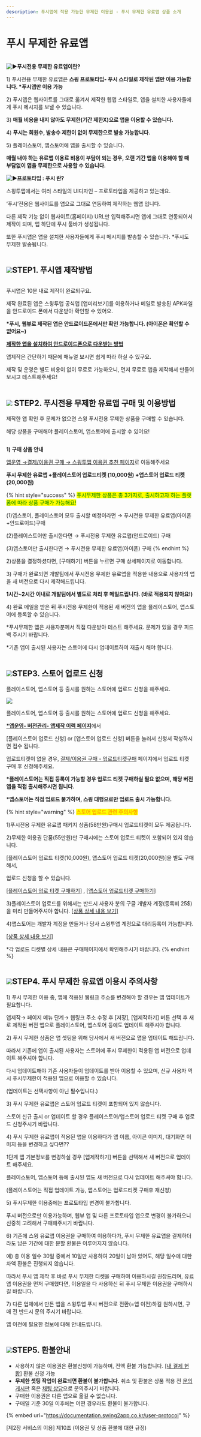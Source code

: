 ```yaml
---
description: 푸시앱에 적용 가능한 무제한 이용권 - 푸시 무제한 유료앱 상품 소개
---
```


# 푸시 무제한 유료앱

<figure><img src="../../../.gitbook/assets/구분선 (5).PNG" alt=""><figcaption></figcaption></figure>

<img src="https://s.w.org/images/core/emoji/11/svg/25b6.svg" alt="▶" data-size="line">**푸시전용 무제한 유료앱이란?**

1\) 푸시전용 무제한 유료앱은 **스윙 프로토타입- 푸시 스타일로 제작된 앱만 이용 가능합니다. \*푸시앱만 이용 가능**

2\) 푸시앱은 웹사이트를 그대로 옮겨서 제작한 웹앱 스타일로, 앱을 설치한 사용자들에게 푸시 메시지를 보낼 수 있습니다.&#x20;

3\) **매월 비용을 내지 않아도 무제한(기간 제한X)으로 앱을 이용할 수 있습니다.**

4\) **푸시는 회원수, 발송수 제한이 없이 무제한으로 발송 가능합니다.**

5\) 플레이스토어, 앱스토어에 앱을 출시할 수 있습니다.&#x20;

**매월 내야 하는 유료앱 이용료 비용이 부담이 되는 경우, 오랜 기간 앱을 이용해야 할 때 부담없이 앱을 무제한으로 사용할 수 있습니다.**&#x20;



<img src="https://s.w.org/images/core/emoji/11/svg/25b6.svg" alt="▶" data-size="line">**프로토타입 : 푸시 란?**

스윙투앱에서는 여러 스타일의 UI디자인 – 프로토타입을 제공하고 있는데요.

‘푸시’전용은 웹사이트를 앱으로 그대로 연동하여 제작하는 웹앱 입니다.

다른 제작 기능 없이 웹사이트(홈페이지) URL만 입력해주시면 앱에 그대로 연동되어서 제작이 되며, 앱 하단에 푸시 툴바가 생성됩니다.&#x20;

또한 푸시앱은 앱을 설치한 사용자들에게 푸시 메시지를 발송할 수 있습니다. \*푸시도 무제한 발송됩니다. &#x20;

<figure><img src="../../../.gitbook/assets/구분선 (5).PNG" alt=""><figcaption></figcaption></figure>

## ![](https://wp.swing2app.co.kr/wp-content/uploads/2020/04/%EB%8B%A8%EB%9D%BD1-1.png) ​**STEP1. 푸시앱 제작방법**

<div align="left">

<figure><img src="../../../.gitbook/assets/V3푸시앱-제작방법.png" alt=""><figcaption></figcaption></figure>

</div>

푸시앱은 10분 내로 제작이 완료되구요.

제작 완료된 앱은 스윙투앱 공식앱 \[앱미리보기]를 이용하거나 메일로 발송된 APK파일을 안드로이드 폰에서 다운받아 확인할 수 있어요.

**\*푸시, 웹뷰로 제작된 앱은 안드로이드폰에서만 확인 가능합니다. (아이폰은 확인할 수 없어요\~)**

[**제작한 앱을 설치하여 안드로이드폰으로 다운받는 방법**](https://documentation.swing2app.co.kr/manual/appoperation/appinstall)



앱제작은 간단하기 때문에 매뉴얼 보시면 쉽게 따라 하실 수 있구요.

제작 및 운영은 별도 비용이 없이 무료로 가능하오니, 먼저 무료로 앱을 제작해서 만들어보시고 테스트해주세요!

<figure><img src="../../../.gitbook/assets/구분선 (5).PNG" alt=""><figcaption></figcaption></figure>

## ![](https://wp.swing2app.co.kr/wp-content/uploads/2020/04/%EB%8B%A8%EB%9D%BD1-1.png) STEP2. 푸시전용 무제한 유료앱 구매 및 이용방법

제작한 앱 확인 후 문제가 없으면 스윙 푸시전용 무제한  상품을 구매할 수 있습니다.

해당 상품을 구매해야 플레이스토어, 앱스토어에 출시할 수 있어요!

<div align="left">

<figure><img src="../../../.gitbook/assets/푸시무제한상품구매.png" alt=""><figcaption></figcaption></figure>

</div>

**1) 구매 상품 안내**

[앱운영 →결제/이용권 구매 → 스윙투앱 이용권 추천 페이지](http://www.swing2app.co.kr/view/payment\_list\_by\_recommend\_voucher)로 이동해주세요 &#x20;

**푸시 무제한 유료앱 +플레이스토어 업로드티켓 (10,000원) +앱스토어 업로드 티켓 (20,000원)**

{% hint style="success" %}
<mark style="color:green;">푸시무제한 상품은 총 3가지로, 출시하고자 하는 플랫폼에 따라 상품 구매가 가능해요!</mark>

(1)앱스토어, 플레이스토어 모두 출시할 예정이라면 → 푸시전용 무제한 유료앱(아이폰+안드로이드)구매

(2)플레이스토어만 출시한다면 → 푸시전용 무제한 유료앱(안드로이드) 구매

(3)앱스토어만 출시한다면 → 푸시전용 무제한 유료앱(아이폰) 구매
{% endhint %}

2\)상품을 결정하셨다면, \[구매하기] 버튼을 누르면 구매 상세페이지로 이동합니다.



3\) 구매가 완료되면 개발팀에서 푸시전용 무제한 유료앱을 적용한 내용으로 사용자의 앱을 새 버전으로 다시 제작해드립니다.&#x20;

**1시간\~2시간 이내로 개발팀에서 별도로 처리 후 메일드립니다. (바로 적용되지 않아요!)**



4\) 완료 메일을 받은 뒤 푸시전용 무제한이 적용된 새 버전의 앱을 플레이스토어, 앱스토어에 등록할 수 있습니다.&#x20;

\*푸시무제한 앱은 사용자분께서 직접 다운받아 테스트 해주세요. 문제가 있을 경우 피드백 주시기 바랍니다.

\*기존 앱이 출시된 사용자는 스토어에 다시 업데이트하여 재출시 해야 합니다.

<figure><img src="../../../.gitbook/assets/구분선 (5).PNG" alt=""><figcaption></figcaption></figure>

## &#x20;​![](<../../../.gitbook/assets/image (2) (1).png>)**STEP3**. 스토어 업로드 신청

플레이스토어, 앱스토어 등 출시를 원하는 스토어에 업로드 신청을 해주세요.&#x20;

![](https://wp.swing2app.co.kr/wp-content/uploads/2018/10/%EC%9C%A0%EB%A3%8C%EB%B2%84%EC%A0%842.png)

플레이스토어, 앱스토어 등 출시를 원하는 스토어에 업로드 신청을 해주세요.

&#x20;[**\*앱운영- 버전관리- 앱제작 이력 페이지**](http://www.swing2app.co.kr/view/app\_work\_history)에서

\[플레이스토어 업로드 신청] or \[앱스토어 업로드 신청]  버튼을 눌러서 신청서 작성하시면 접수 됩니다.&#x20;

업로드티켓이 없을 경우, [결제/이용권  구매 - 업로드티켓구매](http://www.swing2app.co.kr/view/new\_product\_list\_by\_publish\_service) 페이지에서 업로드 티켓 구매 후 신청해주세요.&#x20;

**\*플레이스토어는 직접 등록이 가능할 경우 업로드 티켓 구매하실 필요 없으며, 해당 버전앱을 직접 출시해주시면 됩니다.**

**\*앱스토어는 직접 업로드 불가하며, 스윙 대행으로만 업로드 출시 가능합니다.**

{% hint style="warning" %}
<mark style="color:orange;">**스토어 업로드 관련 주의사항**</mark>

1\)푸시전용 무제한 유료앱 패키지 상품(58만원)구매시 업로드티켓이 모두 제공됩니다.&#x20;

2\)무제한 이용권 단품(55만원)만 구매시에는 스토어 업로드 티켓이 포함되어 있지 않습니다.&#x20;

\[플레이스토어 업로드 티켓(10,000원), 앱스토어 업로드 티켓(20,000원)]을 별도 구매해서,&#x20;

업로드 신청을 할 수 있습니다.&#x20;

[\[플레이스토어 업로 티켓 구매하기\]](http://www.swing2app.co.kr/view/order\_info\_action?product\_id=4) ,  [\[앱스토어 업로드티켓 구매하기\]](http://www.swing2app.co.kr/view/order\_info\_action?product\_id=3)

3\)플레이스토어 업로드를 위해서는 반드시 사용자 분의 구글 개발자 계정(등록비 25$)을 미리 만들어주셔야 합니다. [\[상품 상세 내용 보기\]](http://www.swing2app.co.kr/view/order\_info\_action?product\_id=4)&#x20;

4\)앱스토어는 개발자 계정을 만들거나 당사 스윙투앱 계정으로 대리등록이 가능합니다.

[\[상품 상세 내용 보기\]](http://www.swing2app.co.kr/view/order\_info\_action?product\_id=3)&#x20;

\*각 업로드 티켓별 상세 내용은 구매페이지에서 확인해주시기 바랍니다.   &#x20;
{% endhint %}



<figure><img src="../../../.gitbook/assets/구분선 (5).PNG" alt=""><figcaption></figcaption></figure>

## &#x20;​![](<../../../.gitbook/assets/image (2) (1).png>)**STEP4**. 푸시 무제한 유료앱 이용시 주의사항

1\) 푸시 무제한 이용 중, 앱에 적용된 웹링크 주소를 변경해야 할 경우는 앱 업데이트가 필요합니다.&#x20;

앱제작→ 페이지 메뉴 단계→ 웹링크 주소 수정 후 \[저장], \[앱제작하기] 버튼 선택 후 새로 제작된 버전 앱으로 플레이스토어, 앱스토어 등에도 업데이트 해주셔야 합니다. &#x20;

2\) 푸시 무제한 상품은 앱 셋팅을 위해 당사에서 새 버전으로 앱을 업데이트 해드립니다.

따라서 기존에 앱이 출시된 사용자는 스토어에 푸시 무제한이 적용된 앱 버전으로 업데이트 해주셔야 합니다.

다시 업데이트해야 기존 사용자들이 업데이트를 받아 이용할 수 있으며, 신규 사용자 역시 푸시무제한이 적용된 앱으로 이용할 수 있습니다.

(업데이트는 선택사항이 아닌 필수입니다.)

3\) 푸시 무제한 유료앱은 스토어 업로드 티켓이 포함되어 있지 않습니다.

스토어 신규 출시 or 업데이트 할 경우 플레이스토어/앱스토어 업로드 티켓 구매 후 업로드 신청주시기 바랍니다.&#x20;

4\) 푸시 무제한 유료앱이 적용된 앱을 이용하다가 앱 이름, 아이콘 이미지, 대기화면 이미지 등을 변경하고 싶다면??

1단계 앱 기본정보를 변경하실 경우 \[앱제작하기] 버튼을 선택해서 새 버전으로 업데이트 해주세요.

플레이스토어, 앱스토어 등에 출시된 앱도 새 버전으로 다시 업데이트 해주셔야 합니다.&#x20;

(플레이스토어는 직접 업데이트 가능, 앱스토어는 업로드티켓 구매후 재신청)

5\) 푸시무제한 이용중에는 프로토타입 변경이 불가합니다.

푸시 버전으로만 이용가능하며, 웹뷰 앱 및 다른 프로토타입 앱으로 변경이 불가하오니 신중히 고려해서 구매해주시기 바랍니다. &#x20;

6\) 기존에 스윙 유료앱 이용권을 구매하여 이용하다가, 푸시 무제한 유료앱을 결제하더라도 남은 기간에 대한 분할 환불은 이루어지지 않습니다.

예) 총 이용 일수 30일 중에서 10일만 사용하여 20일이 남아 있어도, 해당 일수에 대한 차액 환불은 진행되지 않습니다.

따라서 푸시 앱 제작 후 바로 푸시 무제한 티켓을 구매하여 이용하시길 권장드리며, 유료앱 이용권을 먼저 구매했다면, 이용일을 다 사용하신 뒤 푸시 무제한 이용권을 구매하시길 바랍니다.

7\) 다른 업체에서 만든 앱을 스윙투앱 푸시 버전으로 전환(=앱 이전)하길 원하시면, 구매 전 반드시 문의 주시기 바랍니다.&#x20;

앱 이전에 필요한 정보에 대해 안내드립니다.&#x20;

<figure><img src="../../../.gitbook/assets/구분선 (5).PNG" alt=""><figcaption></figcaption></figure>

## ​![](<../../../.gitbook/assets/image (2) (1).png>)**STEP5**. 환불안내

* 사용하지 않은 이용권은 환불신청이 가능하며, 전액 환불 가능합니다.  [\[내 결제 현황\]](http://www.swing2app.co.kr/view/payment\_list) 환불 신청 가능
* **무제한 셋팅 작업이 완료되면 환불이 불가합니다.** 취소 및 환불은 상품 적용 전  [문의게시판](http://www.swing2app.co.kr/view/service\_qa) 혹은 [채팅 상담](https://direct.lc.chat/12036120/)으로 문의주시기 바랍니다.
* 구매한 이용권은 다른 앱으로 옮길 수 없습니다.
* 구매일 기준 30일 이후에는 어떤 경우라도 환불이 불가합니다.

{% embed url="https://documentation.swing2app.co.kr/user-protocol" %}

\[제2장 서비스의 이용] 제10조 (이용권 및 상품 환불에 대한 규정)
